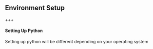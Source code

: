 ## Environment Setup
+++
#### Setting Up Python
Setting up python will be different depending on your operating system
